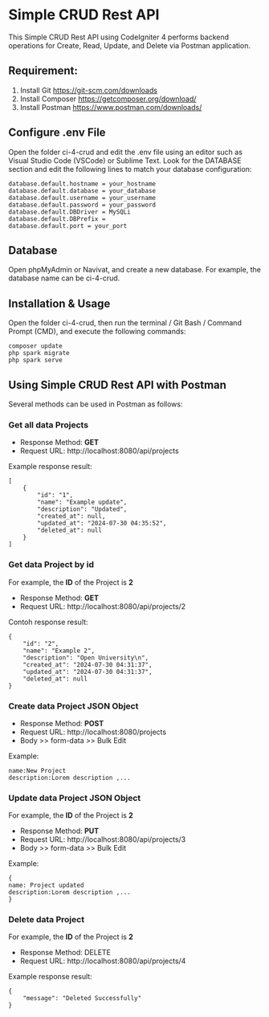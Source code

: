 # Simple CRUD Rest API
This Simple CRUD Rest API using CodeIgniter 4 performs backend operations for Create, Read, Update, and Delete via Postman application.

## Requirement:
1. Install Git https://git-scm.com/downloads
2. Install Composer https://getcomposer.org/download/
3. Install Postman https://www.postman.com/downloads/

## Configure .env File
Open the folder ci-4-crud and edit the .env file using an editor such as Visual Studio Code (VSCode) or Sublime Text. Look for the DATABASE section and edit the following lines to match your database configuration:
```
database.default.hostname = your_hostname
database.default.database = your_database
database.default.username = your_username
database.default.password = your_password
database.default.DBDriver = MySQLi
database.default.DBPrefix =
database.default.port = your_port
```

## Database
Open phpMyAdmin or Navivat, and create a new database. For example, the database name can be ci-4-crud.


## Installation & Usage
Open the folder ci-4-crud, then run the terminal / Git Bash / Command Prompt (CMD), and execute the following commands:
```
composer update
php spark migrate
php spark serve
```

## Using Simple CRUD Rest API with Postman
Several methods can be used in Postman as follows:

### Get all data Projects

- Response Method: **GET**
- Request URL: http://localhost:8080/api/projects

Example response result:
```
[
    {
        "id": "1",
        "name": "Example update",
        "description": "Updated",
        "created_at": null,
        "updated_at": "2024-07-30 04:35:52",
        "deleted_at": null
    }
]
```

### Get data Project by id
For example, the **ID** of the Project is **2**
- Response Method: **GET**
- Request URL: http://localhost:8080/api/projects/2

Contoh response result:
```
{
    "id": "2",
    "name": "Example 2",
    "description": "Open University\n",
    "created_at": "2024-07-30 04:31:37",
    "updated_at": "2024-07-30 04:31:37",
    "deleted_at": null
}
```

### Create data Project JSON Object
- Response Method: **POST**
- Request URL: http://localhost:8080/projects
- Body >> form-data >> Bulk Edit

Example:
```
name:New Project
description:Lorem description ,...
```


### Update data Project JSON Object
For example, the **ID** of the Project is **2**
- Response Method: **PUT**
- Request URL: http://localhost:8080/api/projects/3
- Body >> form-data >> Bulk Edit

Example:
```
{
name: Project updated
description:Lorem description ,...
}
``` 


### Delete data Project
For example, the **ID** of the Project is **2**
- Response Method: DELETE
- Request URL: http://localhost:8080/api/projects/4

Example response result:

```
{
    "message": "Deleted Successfully"
}
```
